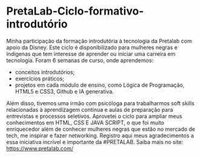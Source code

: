 # PretaLab-Ciclo-formativo-introdutório
Minha participação da formação introdutória à tecnologia da Pretalab com apoio da Disney.
Este ciclo é disponibilizado para mulheres negras e índigenas que tem interesse de aprender ou iniciar uma carreira em tecnologia.
Foram 6 semanas de curso, onde aprendemos:
- conceitos introdutórios;
- exercícios práticos;
- projetos em cada módulo de ensino, como Lógica de Programação, HTML5 e CSS3, Github e IA generativa.

Além disso, tivemos uma irmão com psicóloga para trabalharmos soft skills relacionadas à aprendizagem contínua e aulas de preparação para entrevistas e processos seletivos.
Aprovetei o ciclo para ampliar meus conhecimentos em HTML, CSS E JAVA SCRIPT, o que foi muito enriquecedor além de conhecer mulheres negras que estão no mercado de tech, me inspirar e fazer networking.
Registro aqui meus agradecimentos a essa iniciativa incrível e importante da #PRETALAB.
Saiba mais no site: https://www.pretalab.com/
